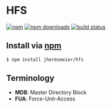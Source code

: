 # HFS
[![npm](http://img.shields.io/npm/v/hfs.svg?style=flat-square)](https://npmjs.com/hfs)
[![npm downloads](http://img.shields.io/npm/dm/hfs.svg?style=flat-square)](https://npmjs.com/hfs)
[![build status](http://img.shields.io/travis/jhermsmeier/node-hfs.svg?style=flat-square)](https://travis-ci.org/jhermsmeier/node-hfs)

## Install via [npm](https://npmjs.com)

```sh
$ npm install jhermsmeier/hfs
```

## Terminology

- **MDB**: Master Directory Block
- **FUA**: Force-Unit-Access
